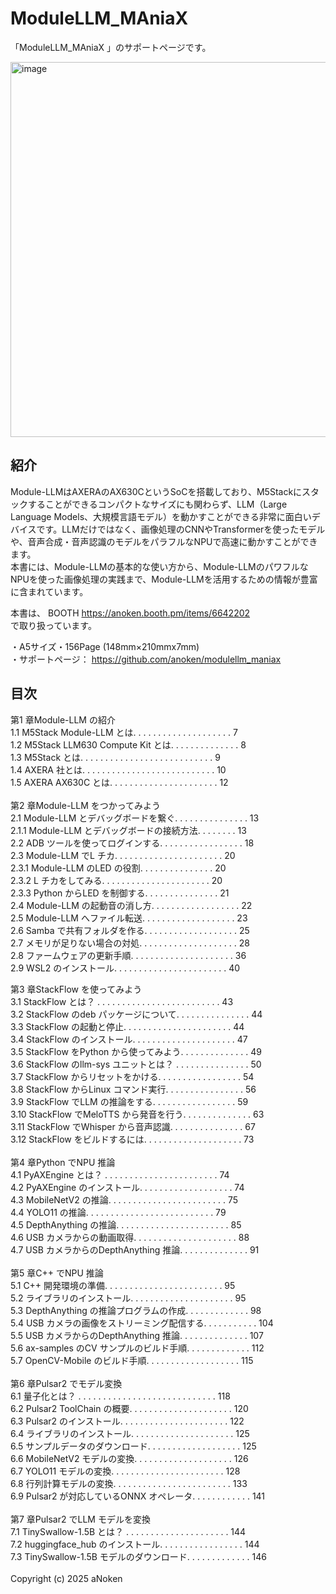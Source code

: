 # ModuleLLM_MAniaX

「ModuleLLM_MAniaX 」のサポートページです。<br>

<img src="https://github.com/user-attachments/assets/dc3b09f6-b0a7-4d79-a24c-6b867836dcd9" alt="image" width="600">


## 紹介
Module-LLMはAXERAのAX630CというSoCを搭載しており、M5Stackにスタックすることができるコンパクトなサイズにも関わらず、LLM（Large Language Models、大規模言語モデル）を動かすことができる非常に面白いデバイスです。LLMだけではなく、画像処理のCNNやTransformerを使ったモデルや、音声合成・音声認識のモデルをパラフルなNPUで高速に動かすことができます。<br>
本書には、Module-LLMの基本的な使い方から、Module-LLMのパワフルなNPUを使った画像処理の実践まで、Module-LLMを活用するための情報が豊富に含まれています。<br>

本書は、 BOOTH
https://anoken.booth.pm/items/6642202<br>
で取り扱っています。

・A5サイズ・156Page (148mm×210mmx7mm)<br>
・サポートページ： https://github.com/anoken/modulellm_maniax<br>


## 目次
第1 章Module-LLM の紹介<br>
   1.1 M5Stack Module-LLM とは. . . . . . . . . . . . . . . . . . . . 7<br>
   1.2 M5Stack LLM630 Compute Kit とは. . . . . . . . . . . . . . 8<br>
   1.3 M5Stack とは. . . . . . . . . . . . . . . . . . . . . . . . . . . 9<br>
   1.4 AXERA 社とは. . . . . . . . . . . . . . . . . . . . . . . . . . . 10<br>
   1.5 AXERA AX630C とは. . . . . . . . . . . . . . . . . . . . . . 12<br><br>
第2 章Module-LLM をつかってみよう<br>
   2.1 Module-LLM とデバッグボードを繋ぐ. . . . . . . . . . . . . . . 13<br>
   2.1.1 Module-LLM とデバッグボードの接続方法. . . . . . . . 13<br>
   2.2 ADB ツールを使ってログインする. . . . . . . . . . . . . . . . . 18<br>
   2.3 Module-LLM でL チカ. . . . . . . . . . . . . . . . . . . . . . 20<br>
   2.3.1 Module-LLM のLED の役割. . . . . . . . . . . . . . . 20<br>
   2.3.2 L チカをしてみる. . . . . . . . . . . . . . . . . . . . . . 20<br>
   2.3.3 Python からLED を制御する. . . . . . . . . . . . . . . 21<br>
   2.4 Module-LLM の起動音の消し方. . . . . . . . . . . . . . . . . . 22<br>
   2.5 Module-LLM へファイル転送. . . . . . . . . . . . . . . . . . . 23<br>
   2.6 Samba で共有フォルダを作る. . . . . . . . . . . . . . . . . . . 25<br>
   2.7 メモリが足りない場合の対処. . . . . . . . . . . . . . . . . . . . 28<br>
   2.8 ファームウェアの更新手順. . . . . . . . . . . . . . . . . . . . . 36<br>
   2.9 WSL2 のインストール. . . . . . . . . . . . . . . . . . . . . . . 40<br>
   
第3 章StackFlow を使ってみよう<br>
   3.1 StackFlow とは？ . . . . . . . . . . . . . . . . . . . . . . . . . 43<br>
   3.2 StackFlow のdeb パッケージについて. . . . . . . . . . . . . . . 44<br>
   3.3 StackFlow の起動と停止. . . . . . . . . . . . . . . . . . . . . . 44<br>
   3.4 StackFlow のインストール. . . . . . . . . . . . . . . . . . . . . 47<br>
   3.5 StackFlow をPython から使ってみよう. . . . . . . . . . . . . . 49<br>
   3.6 StackFlow のllm-sys ユニットとは？ . . . . . . . . . . . . . . . 50<br>
   3.7 StackFlow からリセットをかける. . . . . . . . . . . . . . . . . 54<br>
   3.8 StackFlow からLinux コマンド実行. . . . . . . . . . . . . . . . 56<br>
   3.9 StackFlow でLLM の推論をする. . . . . . . . . . . . . . . . . 59<br>
   3.10 StackFlow でMeloTTS から発音を行う. . . . . . . . . . . . . . 63<br>
   3.11 StackFlow でWhisper から音声認識. . . . . . . . . . . . . . . 67<br>
   3.12 StackFlow をビルドするには. . . . . . . . . . . . . . . . . . . . 73<br><br>
第4 章Python でNPU 推論<br>
   4.1 PyAXEngine とは？ . . . . . . . . . . . . . . . . . . . . . . . 74<br>
   4.2 PyAXEngine のインストール. . . . . . . . . . . . . . . . . . . 74<br>
   4.3 MobileNetV2 の推論. . . . . . . . . . . . . . . . . . . . . . . . 75<br>
   4.4 YOLO11 の推論. . . . . . . . . . . . . . . . . . . . . . . . . . 79<br>
   4.5 DepthAnything の推論. . . . . . . . . . . . . . . . . . . . . . . 85<br>
   4.6 USB カメラからの動画取得. . . . . . . . . . . . . . . . . . . . . 88<br>
   4.7 USB カメラからのDepthAnything 推論. . . . . . . . . . . . . . 91<br><br>
第5 章C++ でNPU 推論<br>
   5.1 C++ 開発環境の準備. . . . . . . . . . . . . . . . . . . . . . . . 95<br>
   5.2 ライブラリのインストール. . . . . . . . . . . . . . . . . . . . . 95<br>
   5.3 DepthAnything の推論プログラムの作成. . . . . . . . . . . . . 98<br>
   5.4 USB カメラの画像をストリーミング配信する. . . . . . . . . . . 104<br>
   5.5 USB カメラからのDepthAnything 推論. . . . . . . . . . . . . . 107<br>
   5.6 ax-samples のCV サンプルのビルド手順. . . . . . . . . . . . . 112<br>
   5.7 OpenCV-Mobile のビルド手順. . . . . . . . . . . . . . . . . . . 115<br><br>
第6 章Pulsar2 でモデル変換<br>
   6.1 量子化とは？ . . . . . . . . . . . . . . . . . . . . . . . . . . . . 118<br>
   6.2 Pulsar2 ToolChain の概要. . . . . . . . . . . . . . . . . . . . . 120<br>
   6.3 Pulsar2 のインストール. . . . . . . . . . . . . . . . . . . . . . 122<br>
   6.4 ライブラリのインストール. . . . . . . . . . . . . . . . . . . . . 125<br>
   6.5 サンプルデータのダウンロード. . . . . . . . . . . . . . . . . . . 125<br>
   6.6 MobileNetV2 モデルの変換. . . . . . . . . . . . . . . . . . . . 126<br>
   6.7 YOLO11 モデルの変換. . . . . . . . . . . . . . . . . . . . . . . 128<br>
   6.8 行列計算モデルの変換. . . . . . . . . . . . . . . . . . . . . . . . 133<br>
   6.9 Pulsar2 が対応しているONNX オペレータ. . . . . . . . . . . . 141<br><br>
第7 章Pulsar2 でLLM モデルを変換<br>
   7.1 TinySwallow-1.5B とは？ . . . . . . . . . . . . . . . . . . . . . 144<br>
   7.2 huggingface_hub のインストール. . . . . . . . . . . . . . . . . 144<br>
   7.3 TinySwallow-1.5B モデルのダウンロード. . . . . . . . . . . . . 146<br>
<br>
Copyright (c) 2025 aNoken<br>

